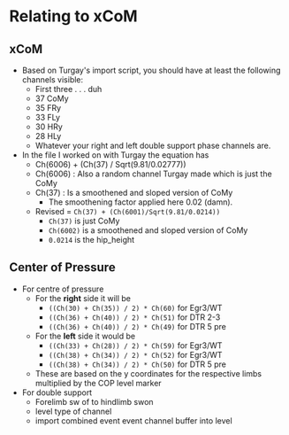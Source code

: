 # Relating to xCoM

## xCoM

- Based on Turgay's import script, you should have at least the following channels visible:
    - First three . . . duh
    - 37 CoMy
    - 35 FRy
    - 33 FLy
    - 30 HRy
    - 28 HLy
    - Whatever your right and left double support phase channels are.
- In the file I worked on with Turgay the equation has
    - Ch(6006) + (Ch(37) / Sqrt(9.81/0.02777))
    - Ch(6006) : Also a random channel Turgay made which is just the CoMy
    - Ch(37) : Is a smoothened and sloped version of CoMy
        - The smoothening factor applied here 0.02 (damn).
    - Revised = `Ch(37) + (Ch(6001)/Sqrt(9.81/0.0214))`
        - `Ch(37)` is just CoMy
        - `Ch(6002)` is a smoothened and sloped version of CoMy
        - `0.0214` is the hip_height
## Center of Pressure

- For centre of pressure
    - For the **right** side it will be 
        - `((Ch(30) + Ch(35)) / 2) * Ch(60)` for Egr3/WT
        - `((Ch(36) + Ch(40)) / 2) * Ch(51)` for DTR 2-3
        - `((Ch(36) + Ch(40)) / 2) * Ch(49)` for DTR 5 pre
    - For the **left** side it would be
        - `((Ch(33) + Ch(28)) / 2) * Ch(59)` for Egr3/WT
        - `((Ch(38) + Ch(34)) / 2) * Ch(52)` for Egr3/WT
        - `((Ch(38) + Ch(34)) / 2) * Ch(50)` for DTR 5 pre
    - These are based on the y coordinates for the respective limbs multiplied by the COP level marker 
- For double support
    - Forelimb sw of to hindlimb swon
    - level type of channel
    - import combined event event channel buffer into level
